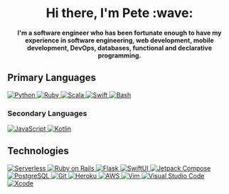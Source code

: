 <p>
  <h1 align="center">Hi there, I'm Pete :wave:</h1>
</p>

<p align="center">
  <strong>
    I'm a software engineer who has been fortunate enough to have my experience in software engineering, web development, mobile development, DevOps, databases, functional and declarative programming.
  </strong>
</p>

<h2>Primary Languages</h2>
<p>
  <a href="">
    <img src="https://img.shields.io/badge/python-3776Ab?style=for-the-badge&logo=python&logoColor=white" alt="Python" title="Python">
  </a>
  <a href="">
    <img src="https://img.shields.io/badge/ruby-9b111e?style=for-the-badge&logo=ruby&logoColor=white" alt="Ruby" title="Ruby">
  </a>
  <a href="">
    <img src="https://img.shields.io/badge/scala-dc322f?style=for-the-badge&logo=scala&logoColor=white" alt="Scala" title="Scala">
  </a>
  <a href="">
    <img src="https://img.shields.io/badge/swift-f05138?style=for-the-badge&logo=swift&logoColor=white" alt="Swift" title="Swift">
  </a>
  <a href="">
    <img src="https://img.shields.io/badge/bash-4eaa25?style=for-the-badge&logo=gnubash&logoColor=white" alt="Bash" title="Bash">
  </a>
</p>

<h3>Secondary Languages</h3>
<p>
  <a href="">
    <img src="https://img.shields.io/badge/javascript-ecdc67?style=for-the-badge&logo=javascript&logoColor=white" alt="JavaScript" title="JavaScript">
  </a>
  <a href="">
    <img src="https://img.shields.io/badge/kotlin-b22bdb?style=for-the-badge&logo=kotlin&logoColor=white" alt="Kotlin" title="Kotlin">
  </a>
</p>

<h2>Technologies</h2>
<p>
  <a href="">
    <img src="https://img.shields.io/badge/serverless-ea6358?style=for-the-badge&logo=serverless&logoColor=white" alt="Serverless" title="Serverless">
  </a>
  <a href="">
    <img src="https://img.shields.io/badge/ruby%20on%20rails-cc0000?style=for-the-badge&logo=rubyonrails&logoColor=white" alt="Ruby on Rails" title="Ruby on Rails">
  </a>
  <a href="">
    <img src="https://img.shields.io/badge/flask-3776ab?style=for-the-badge&logo=flask&logoColor=white" alt="Flask" title="Flask">
  </a>  
  <a href="">
    <img src="https://img.shields.io/badge/swiftui-3c87f7?style=for-the-badge&logo=swift&logoColor=white" alt="SwiftUI" title="SwiftUI">
  </a>
  <a href="">
    <img src="https://img.shields.io/badge/jetpack%20compose-71d98c?style=for-the-badge&logo=jetpackcompose&logoColor=white" alt="Jetpack Compose" title="Jetpack Compose">
  </a>
  <a href="">
    <img src="https://img.shields.io/badge/postgresql-4169e1?style=for-the-badge&logo=postgresql&logoColor=white" alt="PostgreSQL" title="PostgreSQL">
  </a>
  <a href="">
    <img src="https://img.shields.io/badge/git-f05032?style=for-the-badge&logo=git&logoColor=white" alt="Git" title="Git">
  </a>
  <a href="">
    <img src="https://img.shields.io/badge/heroku-6567a5?style=for-the-badge&logo=heroku&logoColor=white" alt="Heroku" title="Heroku">
  </a>
  <a href="">
    <img src="https://img.shields.io/badge/aws-ff9900?style=for-the-badge&logo=amazonaws&logoColor=white" alt="AWS" title="AWS">
  </a>
  <a href="">
    <img src="https://img.shields.io/badge/vim-019733?style=for-the-badge&logo=vim&logoColor=white" alt="Vim" title="Vim">
  </a>
  <a href="">
    <img src="https://img.shields.io/badge/visual%20%20studio%20code-007acc?style=for-the-badge&logo=visualstudiocode&logoColor=white" alt="Visual Studio Code" title="Visual Studio Code">
  </a>
  <a href="">
    <img src="https://img.shields.io/badge/xcode-147efb?style=for-the-badge&logo=xcode&logoColor=white" alt="Xcode" title="Xcode">
  </a>
</p>

<!--
**Petesta/Petesta** is a ✨ _special_ ✨ repository because its `README.md` (this file) appears on your GitHub profile.

Here are some ideas to get you started:

- 🔭 I’m currently working on ...
- 🌱 I’m currently learning ...
- 👯 I’m looking to collaborate on ...
- 🤔 I’m looking for help with ...
- 💬 Ask me about ...
- 📫 How to reach me: ...
- 😄 Pronouns: ...
- ⚡ Fun fact: ...
-->
